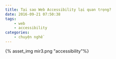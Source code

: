 ```yaml
---
title: Tại sao Web Accessibility lại quan trọng?
date: 2016-09-21 07:50:38
tags:
	- web
	- accessibility
categories: 
	- chuyện nghề	
---
```

{% asset_img mir3.png  "accessibility"%}
